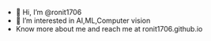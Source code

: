 - 👋 Hi, I’m @ronit1706
- 👀 I’m interested in AI,ML,Computer vision
- Know more about me and reach me at ronit1706.github.io

<!---
ronit1706/ronit1706 is a ✨ special ✨ repository because its `README.md` (this file) appears on your GitHub profile.
You can click the Preview link to take a look at your changes.
--->
